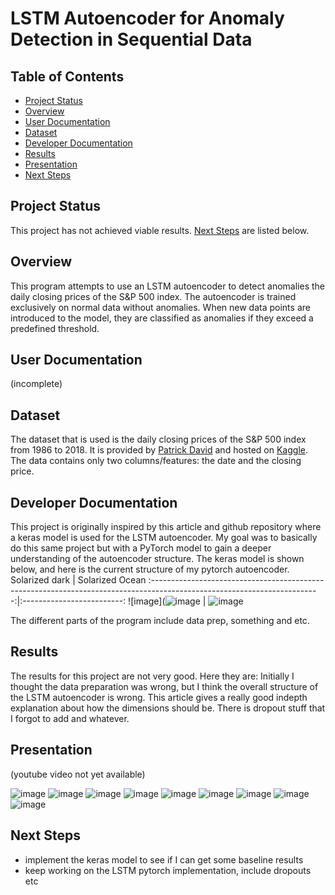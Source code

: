# LSTM Autoencoder for Anomaly Detection in Sequential Data

## Table of Contents
- [Project Status](#project-status)
- [Overview](#overview)
- [User Documentation](#user-documentation)
- [Dataset](#dataset)
- [Developer Documentation](#developer-documentation)
- [Results](#results) 
- [Presentation](#presentation)
- [Next Steps](#next-steps) 

## Project Status 
This project has not achieved viable results. [Next Steps](#next-steps) are listed below.

## Overview 
This program attempts to use an LSTM autoencoder to detect anomalies the daily closing prices of the S&P 500 index. The autoencoder is trained exclusively on normal data without anomalies. When new data points are introduced to the model, they are classified as anomalies if they exceed a predefined threshold.

## User Documentation
(incomplete) 

## Dataset 
The dataset that is used is the daily closing prices of the S&P 500 index from 1986 to 2018. It is provided by [Patrick David](https://twitter.com/pdquant) and hosted on [Kaggle](https://www.kaggle.com/datasets/pdquant/sp500-daily-19862018). The data contains only two columns/features: the date and the closing price.

## Developer Documentation 
This project is originally inspired by this article and github repository where a keras model is used for the LSTM autoencoder. My goal was to basically do this same project but with a PyTorch model to gain a deeper understanding of the autoencoder structure. The keras model is shown below, and here is the current structure of my pytorch autoencoder. 
Solarized dark                                                                                                            |  Solarized Ocean
:------------------------------------------------------------------------------------------------------------------------:|:-------------------------:
![image](![image](https://github.com/grlefl/LSTM-Autoencoder-SP500/assets/124198528/e863a33f-4e3c-42ec-8c67-3d538ec0ba3a) | ![image](![image](https://github.com/grlefl/LSTM-Autoencoder-SP500/assets/124198528/f6bb42a1-b280-4a5b-b942-51bb04e92faa)
)

The different parts of the program include data prep, something and etc. 

## Results 
The results for this project are not very good. Here they are: 
Initially I thought the data preparation was wrong, but I think the overall structure of the LSTM autoencoder is wrong. This article gives a really good indepth explanation about how the dimensions should be. There is dropout stuff that I forgot to add and whatever. 

## Presentation
(youtube video not yet available)

![image](https://github.com/grlefl/Phase-2/assets/124198528/79731d33-489f-4cf9-bacc-ca373c3c21fa)
![image](https://github.com/grlefl/Phase-2/assets/124198528/299d41e9-20c0-4a9e-91ac-bd32c78ad074)
![image](https://github.com/grlefl/Phase-2/assets/124198528/84096516-9e41-4306-8a1a-2764a50bee6e)
![image](https://github.com/grlefl/Phase-2/assets/124198528/f8a025cc-7dee-4a89-9d2e-cd2cab181225)
![image](https://github.com/grlefl/Phase-2/assets/124198528/c295142a-ecb6-464a-a892-8a56d34b42b8)
![image](https://github.com/grlefl/Phase-2/assets/124198528/54326fbd-8863-4ead-942b-a0df412488ad)
![image](https://github.com/grlefl/Phase-2/assets/124198528/9c79745f-5866-4c5a-8730-05d3421da451)
![image](https://github.com/grlefl/Phase-2/assets/124198528/ac3c111c-f747-4d1d-8c2d-dcd6d32ab131)
![image](https://github.com/grlefl/Phase-2/assets/124198528/1c7ae360-d4d2-4c1c-92bf-95826ab84f2d)

## Next Steps 
- implement the keras model to see if I can get some baseline results
- keep working on the LSTM pytorch implementation, include dropouts etc 
